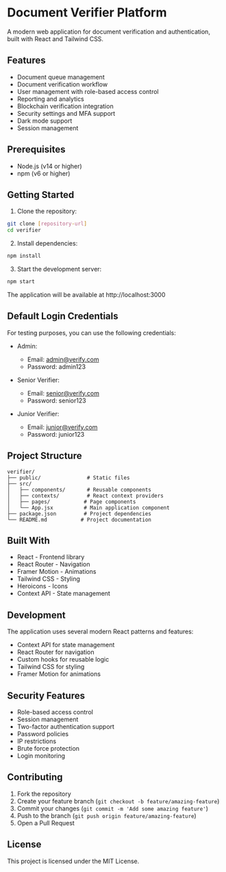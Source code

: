 # Document Verifier Platform

A modern web application for document verification and authentication, built with React and Tailwind CSS.

## Features

- Document queue management
- Document verification workflow
- User management with role-based access control
- Reporting and analytics
- Blockchain verification integration
- Security settings and MFA support
- Dark mode support
- Session management

## Prerequisites

- Node.js (v14 or higher)
- npm (v6 or higher)

## Getting Started

1. Clone the repository:
```bash
git clone [repository-url]
cd verifier
```

2. Install dependencies:
```bash
npm install
```

3. Start the development server:
```bash
npm start
```

The application will be available at http://localhost:3000

## Default Login Credentials

For testing purposes, you can use the following credentials:

- Admin:
  - Email: admin@verify.com
  - Password: admin123

- Senior Verifier:
  - Email: senior@verify.com
  - Password: senior123

- Junior Verifier:
  - Email: junior@verify.com
  - Password: junior123

## Project Structure

```
verifier/
├── public/               # Static files
├── src/
│   ├── components/       # Reusable components
│   ├── contexts/         # React context providers
│   ├── pages/           # Page components
│   └── App.jsx          # Main application component
├── package.json         # Project dependencies
└── README.md           # Project documentation
```

## Built With

- React - Frontend library
- React Router - Navigation
- Framer Motion - Animations
- Tailwind CSS - Styling
- Heroicons - Icons
- Context API - State management

## Development

The application uses several modern React patterns and features:

- Context API for state management
- React Router for navigation
- Custom hooks for reusable logic
- Tailwind CSS for styling
- Framer Motion for animations

## Security Features

- Role-based access control
- Session management
- Two-factor authentication support
- Password policies
- IP restrictions
- Brute force protection
- Login monitoring

## Contributing

1. Fork the repository
2. Create your feature branch (`git checkout -b feature/amazing-feature`)
3. Commit your changes (`git commit -m 'Add some amazing feature'`)
4. Push to the branch (`git push origin feature/amazing-feature`)
5. Open a Pull Request

## License

This project is licensed under the MIT License.
